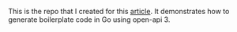 This is the repo that I created for this [article](). It demonstrates how to generate boilerplate code in Go using open-api 3.
